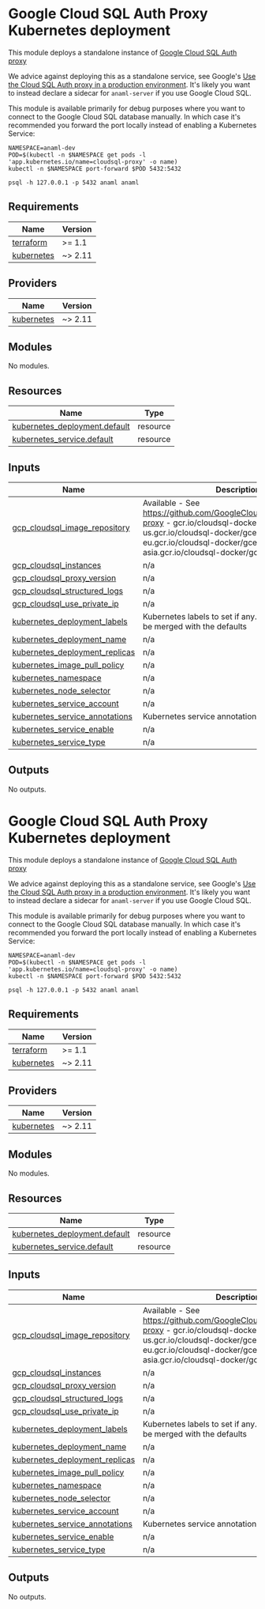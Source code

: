 # Google Cloud SQL Auth Proxy Kubernetes deployment

This module deploys a standalone instance of [Google Cloud SQL Auth proxy](https://github.com/GoogleCloudPlatform/cloudsql-proxy)

We advice against deploying this as a standalone service, see Google's [Use the Cloud SQL Auth proxy in a production environment](https://cloud.google.com/sql/docs/postgres/sql-proxy#production-environment). It's likely you want to instead declare a sidecar for `anaml-server` if you use Google Cloud SQL.

This module is available primarily for debug purposes where you want to connect to the Google Cloud SQL database manually. In which case it's recommended you forward the port locally instead of enabling a Kubernetes Service:

```
NAMESPACE=anaml-dev
POD=$(kubectl -n $NAMESPACE get pods -l 'app.kubernetes.io/name=cloudsql-proxy' -o name)
kubectl -n $NAMESPACE port-forward $POD 5432:5432

psql -h 127.0.0.1 -p 5432 anaml anaml
```

## Requirements

| Name | Version |
|------|---------|
| <a name="requirement_terraform"></a> [terraform](#requirement\_terraform) | >= 1.1 |
| <a name="requirement_kubernetes"></a> [kubernetes](#requirement\_kubernetes) | ~> 2.11 |

## Providers

| Name | Version |
|------|---------|
| <a name="provider_kubernetes"></a> [kubernetes](#provider\_kubernetes) | ~> 2.11 |

## Modules

No modules.

## Resources

| Name | Type |
|------|------|
| [kubernetes_deployment.default](https://registry.terraform.io/providers/hashicorp/kubernetes/latest/docs/resources/deployment) | resource |
| [kubernetes_service.default](https://registry.terraform.io/providers/hashicorp/kubernetes/latest/docs/resources/service) | resource |

## Inputs

| Name | Description | Type | Default | Required |
|------|-------------|------|---------|:--------:|
| <a name="input_gcp_cloudsql_image_repository"></a> [gcp\_cloudsql\_image\_repository](#input\_gcp\_cloudsql\_image\_repository) | Available - See https://github.com/GoogleCloudPlatform/cloudsql-proxy - gcr.io/cloudsql-docker/gce-proxy - us.gcr.io/cloudsql-docker/gce-proxy - eu.gcr.io/cloudsql-docker/gce-proxy - asia.gcr.io/cloudsql-docker/gce-proxy | `string` | `"gcr.io/cloudsql-docker/gce-proxy"` | no |
| <a name="input_gcp_cloudsql_instances"></a> [gcp\_cloudsql\_instances](#input\_gcp\_cloudsql\_instances) | n/a | `list(string)` | n/a | yes |
| <a name="input_gcp_cloudsql_proxy_version"></a> [gcp\_cloudsql\_proxy\_version](#input\_gcp\_cloudsql\_proxy\_version) | n/a | `string` | `"1.31.0"` | no |
| <a name="input_gcp_cloudsql_structured_logs"></a> [gcp\_cloudsql\_structured\_logs](#input\_gcp\_cloudsql\_structured\_logs) | n/a | `bool` | `true` | no |
| <a name="input_gcp_cloudsql_use_private_ip"></a> [gcp\_cloudsql\_use\_private\_ip](#input\_gcp\_cloudsql\_use\_private\_ip) | n/a | `bool` | `true` | no |
| <a name="input_kubernetes_deployment_labels"></a> [kubernetes\_deployment\_labels](#input\_kubernetes\_deployment\_labels) | Kubernetes labels to set if any. These values will be merged with the defaults | `map(string)` | `null` | no |
| <a name="input_kubernetes_deployment_name"></a> [kubernetes\_deployment\_name](#input\_kubernetes\_deployment\_name) | n/a | `string` | `"cloudsql-proxy"` | no |
| <a name="input_kubernetes_deployment_replicas"></a> [kubernetes\_deployment\_replicas](#input\_kubernetes\_deployment\_replicas) | n/a | `number` | `1` | no |
| <a name="input_kubernetes_image_pull_policy"></a> [kubernetes\_image\_pull\_policy](#input\_kubernetes\_image\_pull\_policy) | n/a | `string` | `"IfNotPresent"` | no |
| <a name="input_kubernetes_namespace"></a> [kubernetes\_namespace](#input\_kubernetes\_namespace) | n/a | `string` | n/a | yes |
| <a name="input_kubernetes_node_selector"></a> [kubernetes\_node\_selector](#input\_kubernetes\_node\_selector) | n/a | `map(string)` | `null` | no |
| <a name="input_kubernetes_service_account"></a> [kubernetes\_service\_account](#input\_kubernetes\_service\_account) | n/a | `string` | `null` | no |
| <a name="input_kubernetes_service_annotations"></a> [kubernetes\_service\_annotations](#input\_kubernetes\_service\_annotations) | Kubernetes service annotations to set if any | `map(string)` | `null` | no |
| <a name="input_kubernetes_service_enable"></a> [kubernetes\_service\_enable](#input\_kubernetes\_service\_enable) | n/a | `bool` | `false` | no |
| <a name="input_kubernetes_service_type"></a> [kubernetes\_service\_type](#input\_kubernetes\_service\_type) | n/a | `string` | `"ClusterIP"` | no |

## Outputs

No outputs.


<!-- BEGIN_TF_DOCS -->
# Google Cloud SQL Auth Proxy Kubernetes deployment

This module deploys a standalone instance of [Google Cloud SQL Auth proxy](https://github.com/GoogleCloudPlatform/cloudsql-proxy)

We advice against deploying this as a standalone service, see Google's [Use the Cloud SQL Auth proxy in a production environment](https://cloud.google.com/sql/docs/postgres/sql-proxy#production-environment). It's likely you want to instead declare a sidecar for `anaml-server` if you use Google Cloud SQL.

This module is available primarily for debug purposes where you want to connect to the Google Cloud SQL database manually. In which case it's recommended you forward the port locally instead of enabling a Kubernetes Service:

```
NAMESPACE=anaml-dev
POD=$(kubectl -n $NAMESPACE get pods -l 'app.kubernetes.io/name=cloudsql-proxy' -o name)
kubectl -n $NAMESPACE port-forward $POD 5432:5432

psql -h 127.0.0.1 -p 5432 anaml anaml
```

## Requirements

| Name | Version |
|------|---------|
| <a name="requirement_terraform"></a> [terraform](#requirement\_terraform) | >= 1.1 |
| <a name="requirement_kubernetes"></a> [kubernetes](#requirement\_kubernetes) | ~> 2.11 |

## Providers

| Name | Version |
|------|---------|
| <a name="provider_kubernetes"></a> [kubernetes](#provider\_kubernetes) | ~> 2.11 |

## Modules

No modules.

## Resources

| Name | Type |
|------|------|
| [kubernetes_deployment.default](https://registry.terraform.io/providers/hashicorp/kubernetes/latest/docs/resources/deployment) | resource |
| [kubernetes_service.default](https://registry.terraform.io/providers/hashicorp/kubernetes/latest/docs/resources/service) | resource |

## Inputs

| Name | Description | Type | Default | Required |
|------|-------------|------|---------|:--------:|
| <a name="input_gcp_cloudsql_image_repository"></a> [gcp\_cloudsql\_image\_repository](#input\_gcp\_cloudsql\_image\_repository) | Available - See https://github.com/GoogleCloudPlatform/cloudsql-proxy - gcr.io/cloudsql-docker/gce-proxy - us.gcr.io/cloudsql-docker/gce-proxy - eu.gcr.io/cloudsql-docker/gce-proxy - asia.gcr.io/cloudsql-docker/gce-proxy | `string` | `"gcr.io/cloudsql-docker/gce-proxy"` | no |
| <a name="input_gcp_cloudsql_instances"></a> [gcp\_cloudsql\_instances](#input\_gcp\_cloudsql\_instances) | n/a | `list(string)` | n/a | yes |
| <a name="input_gcp_cloudsql_proxy_version"></a> [gcp\_cloudsql\_proxy\_version](#input\_gcp\_cloudsql\_proxy\_version) | n/a | `string` | `"1.31.0"` | no |
| <a name="input_gcp_cloudsql_structured_logs"></a> [gcp\_cloudsql\_structured\_logs](#input\_gcp\_cloudsql\_structured\_logs) | n/a | `bool` | `true` | no |
| <a name="input_gcp_cloudsql_use_private_ip"></a> [gcp\_cloudsql\_use\_private\_ip](#input\_gcp\_cloudsql\_use\_private\_ip) | n/a | `bool` | `true` | no |
| <a name="input_kubernetes_deployment_labels"></a> [kubernetes\_deployment\_labels](#input\_kubernetes\_deployment\_labels) | Kubernetes labels to set if any. These values will be merged with the defaults | `map(string)` | `null` | no |
| <a name="input_kubernetes_deployment_name"></a> [kubernetes\_deployment\_name](#input\_kubernetes\_deployment\_name) | n/a | `string` | `"cloudsql-proxy"` | no |
| <a name="input_kubernetes_deployment_replicas"></a> [kubernetes\_deployment\_replicas](#input\_kubernetes\_deployment\_replicas) | n/a | `number` | `1` | no |
| <a name="input_kubernetes_image_pull_policy"></a> [kubernetes\_image\_pull\_policy](#input\_kubernetes\_image\_pull\_policy) | n/a | `string` | `"IfNotPresent"` | no |
| <a name="input_kubernetes_namespace"></a> [kubernetes\_namespace](#input\_kubernetes\_namespace) | n/a | `string` | n/a | yes |
| <a name="input_kubernetes_node_selector"></a> [kubernetes\_node\_selector](#input\_kubernetes\_node\_selector) | n/a | `map(string)` | `null` | no |
| <a name="input_kubernetes_service_account"></a> [kubernetes\_service\_account](#input\_kubernetes\_service\_account) | n/a | `string` | `null` | no |
| <a name="input_kubernetes_service_annotations"></a> [kubernetes\_service\_annotations](#input\_kubernetes\_service\_annotations) | Kubernetes service annotations to set if any | `map(string)` | `null` | no |
| <a name="input_kubernetes_service_enable"></a> [kubernetes\_service\_enable](#input\_kubernetes\_service\_enable) | n/a | `bool` | `false` | no |
| <a name="input_kubernetes_service_type"></a> [kubernetes\_service\_type](#input\_kubernetes\_service\_type) | n/a | `string` | `"ClusterIP"` | no |

## Outputs

No outputs.
<!-- END_TF_DOCS -->